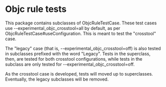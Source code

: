 # Objc rule tests
This package contains subclasses of ObjcRuleTestCase.  These test cases use
--experimental_objc_crosstool=all by default, as per
ObjcRuleTestCase#useConfiguration.  This is meant to test the "crosstool"
case.

The "legacy" case (that is, --experimental_objc_crosstool=off) is also tested
in subclasses prefixed with the word "Legacy".  Tests in the superclass, then,
are tested for both crosstool configurations, while tests in the subclass are
only tested for --experimental_objc_crosstool=off.

As the crosstool case is developed, tests will moved up to superclasses.
Eventually, the legacy subclasses will be removed.
